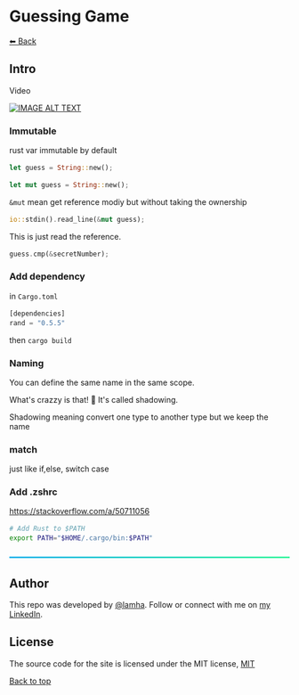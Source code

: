 # Guessing Game

[⬅ Back](../README.md)

## Intro 
Video

<div>
  <a href="https://www.youtube.com/watch?v=H0xBSbnQYds"><img src="https://img.youtube.com/vi/H0xBSbnQYds/0.jpg" alt="IMAGE ALT TEXT"></a>
</div>

### Immutable 

rust var immutable by default 

```rust
let guess = String::new();
```

```rust
let mut guess = String::new();
```

`&mut` mean get reference modiy but without taking the ownership

```rust
io::stdin().read_line(&mut guess);
```

This is just read the reference.
```rust
guess.cmp(&secretNumber);
```

### Add dependency

in `Cargo.toml`
```rust 
[dependencies]
rand = "0.5.5"
```

then `cargo build`

### Naming 
You can define the same name in the same scope. 

What's crazzy is that! 🤪
It's called shadowing.

Shadowing meaning convert one type to another type but we keep the name

### match 
  just like if,else, switch case 


### Add .zshrc 

https://stackoverflow.com/a/50711056

```bash
# Add Rust to $PATH
export PATH="$HOME/.cargo/bin:$PATH"
```

<p><img type="separator" height=8px width="100%" src="https://github.com/HaLamUs/nft-drop/blob/main/assets/aqua.png"></p>

## Author

This repo was developed by [@lamha](https://github.com/HaLamUs). 
Follow or connect with me on [my LinkedIn](https://www.linkedin.com/in/lamhacs). 

## License
The source code for the site is licensed under the MIT license, [MIT](https://opensource.org/license/mit/)

 <a href="#top">Back to top</a>
